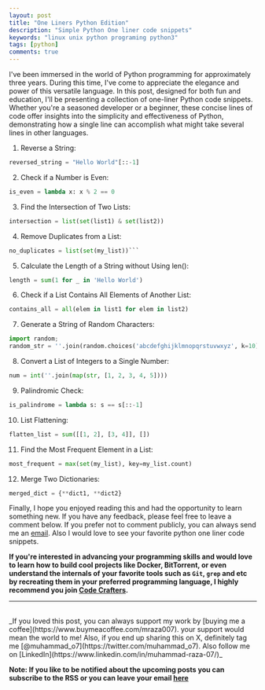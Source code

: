 ```yaml
---
layout: post
title: "One Liners Python Edition"
description: "Simple Python One liner code snippets"
keywords: "linux unix python programing python3"
tags: [python]
comments: true
---
```


I've been immersed in the world of Python programming for approximately three years. During this time, I've come to appreciate the elegance and power of this versatile language. In this post, designed for both fun and education, I'll be presenting a collection of one-liner Python code snippets. Whether you're a seasoned developer or a beginner, these concise lines of code offer insights into the simplicity and effectiveness of Python, demonstrating how a single line can accomplish what might take several lines in other languages.

1. Reverse a String:

```python
reversed_string = "Hello World"[::-1]
```

2. Check if a Number is Even:

```python
is_even = lambda x: x % 2 == 0
```

3. Find the Intersection of Two Lists:

```python
intersection = list(set(list1) & set(list2))
```

4. Remove Duplicates from a List:

```python
no_duplicates = list(set(my_list))```
```

5. Calculate the Length of a String without Using len():

```python
length = sum(1 for _ in 'Hello World')
```

6. Check if a List Contains All Elements of Another List:

```python
contains_all = all(elem in list1 for elem in list2)
```

7. Generate a String of Random Characters:

```python
import random; 
random_str = ''.join(random.choices('abcdefghijklmnopqrstuvwxyz', k=10))
```

8. Convert a List of Integers to a Single Number:

```python
num = int(''.join(map(str, [1, 2, 3, 4, 5])))
```

9. Palindromic Check:

```python
is_palindrome = lambda s: s == s[::-1]
```

10. List Flattening:

```python
flatten_list = sum([[1, 2], [3, 4]], [])
```

11. Find the Most Frequent Element in a List:

```python
most_frequent = max(set(my_list), key=my_list.count)
```

12. Merge Two Dictionaries:

```python
merged_dict = {**dict1, **dict2}
```

Finally, I hope you enjoyed reading this and had the opportunity to learn something new. If you have any feedback, please feel free to leave a comment below. If you prefer not to comment publicly, you can always send me an [email](mailto:muhammadraza0047@gmail.com). Also I would love to see your favorite python one liner code snippets.


**If you're interested in advancing your programming skills and would love to learn how to build cool projects like Docker, BitTorrent, or even understand the internals of your favorite tools such as `Git`, `grep` and etc by recreating them in your preferred programming language, I highly recommend you join [Code Crafters](https://app.codecrafters.io/join?via=mraza007).**


---



<br>
_If you loved this post, you can always support my work by [buying me a coffee](https://www.buymeacoffee.com/mraza007). your support would mean the world to me! Also, if you end up sharing this on X, definitely tag me [@muhammad_o7](https://twitter.com/muhammad_o7). Also follow me on [LinkedIn](https://www.linkedin.com/in/muhammad-raza-07/)_


**Note: If you like to be notified about the upcoming posts you can subscribe to the RSS or you can leave your email [here](https://forms.gle/M1EK61LLCxJ3iTiD7)**